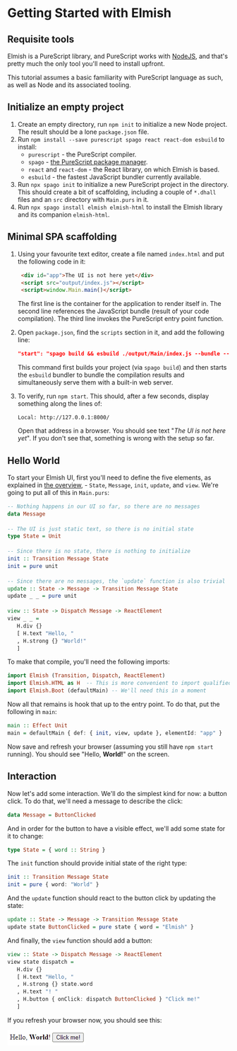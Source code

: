 # Getting Started with Elmish

## Requisite tools

Elmish is a PureScript library, and PureScript works with
[NodeJS](https://nodejs.org/en/download/), and that's pretty much the only tool
you'll need to install upfront.

This tutorial assumes a basic familiarity with PureScript language as such, as
well as Node and its associated tooling.

## Initialize an empty project

1. Create an empty directory, run `npm init` to initialize a new Node project.
   The result should be a lone `package.json` file.
2. Run `npm install --save purescript spago react react-dom esbuild` to install:
    * `purescript` - the PureScript compiler.
    * `spago` - [the PureScript package manager](https://github.com/purescript/spago).
    * `react` and `react-dom` - the React library, on which Elmish is based.
    * `esbuild` - the fastest JavaScript bundler currently available.
3. Run `npx spago init` to initialize a new PureScript project in the directory.
   This should create a bit of scaffolding, including a couple of `*.dhall` files
   and an `src` directory with `Main.purs` in it.
4. Run `npx spago install elmish elmish-html` to install the Elmish library and
   its companion `elmish-html`.

## Minimal SPA scaffolding

1. Using your favourite text editor, create a file named `index.html` and put
   the following code in it:

   ```html
    <div id="app">The UI is not here yet</div>
    <script src="output/index.js"></script>
    <script>window.Main.main()</script>
   ```

   The first line is the container for the application to render itself in. The
   second line references the JavaScript bundle (result of your code
   compilation). The third line invokes the PureScript entry point function.

2. Open `package.json`, find the `scripts` section in it, and add the following line:

   ```json
   "start": "spago build && esbuild ./output/Main/index.js --bundle --serve --servedir=. --outfile=output/index.js --global-name=Main"
   ```

   This command first builds your project (via `spago build`) and then starts
   the `esbuild` bundler to bundle the compilation results and simultaneously
   serve them with a built-in web server.

3. To verify, run `npm start`. This should, after a few seconds, display
   something along the lines of:

   ```text
   Local: http://127.0.0.1:8000/
   ```

   Open that address in a browser. You should see text "_The UI is not here
   yet_". If you don't see that, something is wrong with the setup so far.

## Hello World

To start your Elmish UI, first you'll need to define the five elements, as
explained in [the overview](index.md), - `State`, `Message`, `init`, `update`,
and `view`. We're going to put all of this in `Main.purs`:

```haskell
-- Nothing happens in our UI so far, so there are no messages
data Message

-- The UI is just static text, so there is no initial state
type State = Unit

-- Since there is no state, there is nothing to initialize
init :: Transition Message State
init = pure unit

-- Since there are no messages, the `update` function is also trivial
update :: State -> Message -> Transition Message State
update _ _ = pure unit

view :: State -> Dispatch Message -> ReactElement
view _ _ =
   H.div {}
   [ H.text "Hello, "
   , H.strong {} "World!"
   ]
```

To make that compile, you'll need the following imports:

```haskell
import Elmish (Transition, Dispatch, ReactElement)
import Elmish.HTML as H  -- This is more convenient to import qualified
import Elmish.Boot (defaultMain) -- We'll need this in a moment
```

Now all that remains is hook that up to the entry point. To do that, put the
following in `main`:

```haskell
main :: Effect Unit
main = defaultMain { def: { init, view, update }, elementId: "app" }
```

Now save and refresh your browser (assuming you still have `npm start` running).
You should see "Hello, **World!**" on the screen.

## Interaction

Now let's add some interaction. We'll do the simplest kind for now: a button
click. To do that, we'll need a message to describe the click:

```haskell
data Message = ButtonClicked
```

And in order for the button to have a visible effect, we'll add some state for
it to change:

```haskell
type State = { word :: String }
```

The `init` function should provide initial state of the right type:

```haskell
init :: Transition Message State
init = pure { word: "World" }
```

And the `update` function should react to the button click by updating the
state:

```haskell
update :: State -> Message -> Transition Message State
update state ButtonClicked = pure state { word = "Elmish" }
```

And finally, the `view` function should add a button:

```haskell
view :: State -> Dispatch Message -> ReactElement
view state dispatch =
   H.div {}
   [ H.text "Hello, "
   , H.strong {} state.word
   , H.text "! "
   , H.button { onClick: dispatch ButtonClicked } "Click me!"
   ]
```

If you refresh your browser now, you should see this:

![Interaction](getting-started-interaction.gif)
